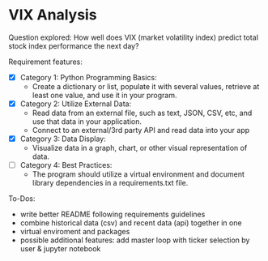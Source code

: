# VIX Analysis

Question explored:
  How well does VIX (market volatility index) predict total stock index performance the next day?

Requirement features:
  - [x] Category 1: Python Programming Basics: 
    - Create a dictionary or list, populate it with several values, retrieve at least one value, and use it in your program.
  - [x] Category 2: Utilize External Data:
    - Read data from an external file, such as text, JSON, CSV, etc, and use that data in your application.
    - Connect to an external/3rd party API and read data into your app
  - [x] Category 3: Data Display:
    - Visualize data in a graph, chart, or other visual representation of data.
  - [ ] Category 4: Best Practices:
    - The program should utilize a virtual environment and document library dependencies in a requirements.txt file.

To-Dos:
  - write better README following requirements guidelines
  - combine historical data (csv) and recent data (api) together in one
  - virtual enviroment and packages
  - possible additional features: add master loop with ticker selection by user & jupyter notebook
